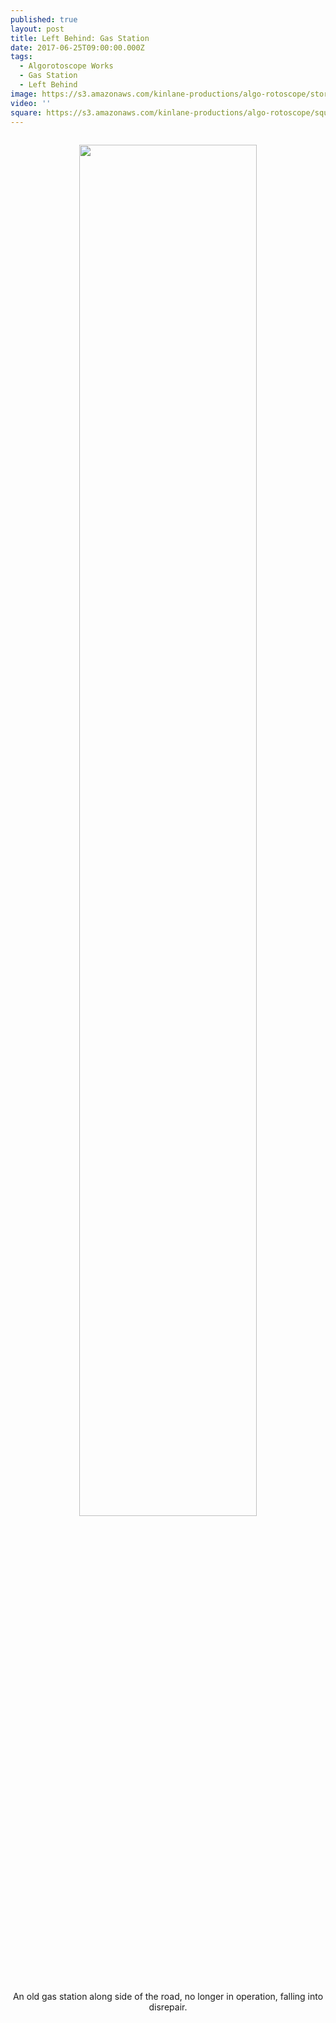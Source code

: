 ```yaml
---
published: true
layout: post
title: Left Behind: Gas Station
date: 2017-06-25T09:00:00.000Z
tags:
  - Algorotoscope Works
  - Gas Station
  - Left Behind
image: https://s3.amazonaws.com/kinlane-productions/algo-rotoscope/stories/old-gas-pumps.jpg
video: ''
square: https://s3.amazonaws.com/kinlane-productions/algo-rotoscope/square/old-gas-pumps-square.jpg
---
```

<p align="center"><img src="{{ page.image }}" width="75%" style="padding: 15px;" /></p>
<center>An old gas station along side of the road, no longer in operation, falling into disrepair.</center>
